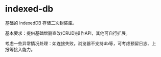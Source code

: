 # indexed-db

基础的 IndexedDB 存储二次封装库。 

基本要求：提供基础增删查改(CRUD)操作API，其他可自行扩展。

考虑一些异常情况处理：如连接失败，浏览器不支持db等，可考虑预留日志、上报等接入能力。

